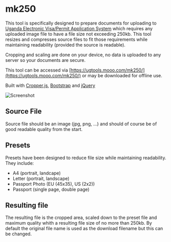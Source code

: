 # mk250
This tool is specifically designed to prepare documents for uploading to [Uganda Electronic Visa/Permit Application System](https://visas.immigration.go.ug/) which requires any uploaded image file to have a file size not exceeding 250kb. This tool resizes and compresses source files to fit those requirements while maintaining readability (provided the source is readable).

Cropping and scaling are done on your device, no data is uploaded to any server so your documents are secure. 

This tool can be accessed via [https://ugtools.mooo.com/mk250/](https://ugtools.mooo.com/mk250/) or may be downloaded for offline use.

Built with [Cropper.js](https://github.com/fengyuanchen/cropperjs), [Bootstrap](https://github.com/twbs/bootstrap) and [jQuery](https://github.com/jquery/jquery)

![Screenshot](https://github.com/christianberkman/mk250/blob/main/screenshot.png?raw=true)

## Source File
Source file should be an image (jpg, png, ...) and should of course be of good readable quality from the start. 

## Presets
Presets have been designed to reduce file size while maintaining readability. They include:
* A4 (portrait, landcape)
* Letter (portrait, landscape)
* Passport Photo (EU (45x35), US (2x2))
* Passport (single page, double page)

## Resulting file
The resulting file is the cropped area, scaled down to the preset file and maximum quality whith a resulting file size of no more than 250kb. By default the original file name is used as the download filename but this can be changed.
